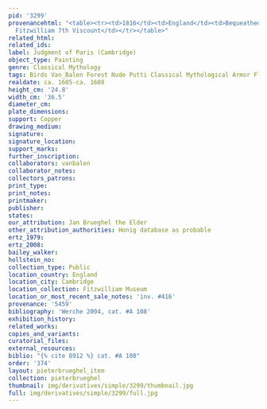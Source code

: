 ```yaml
---
pid: '3299'
provenancehtml: "<table><tr><td>1816</td><td>England</td><td>Bequeathed by Richard
  Fitzwilliam 7th Viscount</td></tr></table>"
related_html:
related_ids:
label: Judgment of Paris (Cambridge)
object_type: Painting
genre: Classical Mythology
tags: Birds Van_Balen Forest Nude Putti Classical Mythological Armor Flowers
realdate: ca. 1605-ca. 1608
height_cm: '24.8'
width_cm: '36.5'
diameter_cm:
plate_dimensions:
support: Copper
drawing_medium:
signature:
signature_location:
support_marks:
further_inscription:
collaborators: vanbalen
collaborator_notes:
collectors_patrons:
print_type:
print_notes:
printmaker:
publisher:
states:
our_attribution: Jan Brueghel the Elder
other_attribution_authorities: Honig database as probable
ertz_1979:
ertz_2008:
bailey_walker:
hollstein_no:
collection_type: Public
location_country: England
location_city: Cambridge
location_collection: Fitzwilliam Museum
location_or_most_recent_sale_notes: 'inv. #416'
provenance: '5459'
bibliography: 'Werche 2004, cat. #A 108'
exhibition_history:
related_works:
copies_and_variants:
curatorial_files:
external_resources:
biblio: "{% cite 8912 %} cat. #A 108"
order: '374'
layout: pieterbrueghel_item
collection: pieterbrueghel
thumbnail: img/derivatives/simple/3299/thumbnail.jpg
full: img/derivatives/simple/3299/full.jpg
---
```

